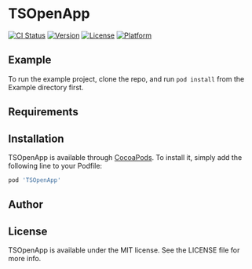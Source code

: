 # TSOpenApp

[![CI Status](https://img.shields.io/travis/tch85683282/TSOpenApp.svg?style=flat)](https://travis-ci.org/tch85683282/TSOpenApp)
[![Version](https://img.shields.io/cocoapods/v/TSOpenApp.svg?style=flat)](https://cocoapods.org/pods/TSOpenApp)
[![License](https://img.shields.io/cocoapods/l/TSOpenApp.svg?style=flat)](https://cocoapods.org/pods/TSOpenApp)
[![Platform](https://img.shields.io/cocoapods/p/TSOpenApp.svg?style=flat)](https://cocoapods.org/pods/TSOpenApp)

## Example

To run the example project, clone the repo, and run `pod install` from the Example directory first.

## Requirements

## Installation

TSOpenApp is available through [CocoaPods](https://cocoapods.org). To install
it, simply add the following line to your Podfile:

```ruby
pod 'TSOpenApp'
```

## Author



## License

TSOpenApp is available under the MIT license. See the LICENSE file for more info.
